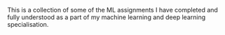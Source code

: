 This is a collection of some of the ML assignments I have completed and fully understood as a part of my machine learning and deep learning specialisation.
